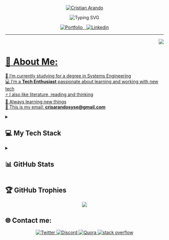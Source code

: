 <!-- name -->
<p align="center">
  <a href="https://github.com/iamcristian">
    <img src="https://user-images.githubusercontent.com/79182162/202782368-9c9c2fec-364a-4e8d-92be-4a182417b585.png" alt="Cristian Arando" />
  </a>
</p>

<!-- typing svg -->
<!-- page for effect -> https://git.io/typing-svg -->
<p align="center">
    <img src="https://readme-typing-svg.demolab.com?font=Fira+Code&size=22&pause=1000&color=F75C7E&center=true&vCenter=true&width=840&height=40&lines=Howdy!+Welcome+👋;This is my README on github;Nice+to+meet+you!"      alt="Typing SVG" />
</p>

<!-- linkedin and portfolio -->
<p align="center">
  <a href="https://www.mipagina.com">
    <img alt="Portfolio" title="Portfolio" src="https://img.shields.io/badge/Portfolio-%23000000.svg?&style=for-the-badge"
  </a>&nbsp;&nbsp;
  <a href="https://www.linkedin.com">
    <img alt="Linkedin" title="Linkedin" src="https://img.shields.io/badge/linkedin-%230077B5.svg?&style=for-the-badge&logo=linkedin&logoColor=white"
  </a>
</p>
    
---
<!-- [![](https://visitcount.itsvg.in/api?id=iamcristian&icon=0&color=0)](https://visitcount.itsvg.in) -->
<p align="right">
    <img src="https://visitcount.itsvg.in/api?id=iamcristian&icon=0&color=0">
    </p>
  
# 💫 About Me:
🔭 I’m currently studying for a degree in Systems Engineering<br>
💻 I’m a **Tech Enthusiast** passionate about learning and working with new tech<br>
⚡ I also like literature, reading and thinking<br>
📕 Always learning new things<br>
📧 This is my email: **crisarandosyse@gmail.com**<br>

<!-- # 💻 My Tech Stack -->
<!--   Some badges are from https://github.com/Ileriayo/markdown-badges -->
<!--   <details><summary></summary></details> for content expand option >-->
 
<details> 
  <summary><h2>💻 My Tech Stack</h2></summary>
  <h3>👨‍💻 Programming and Markup Languages</h3>

  <p>
    <img src="https://img.shields.io/badge/c-%2300599C.svg?style=for-the-badge&logo=c&logoColor=white">
    <img src="https://img.shields.io/badge/c++-%2300599C.svg?style=for-the-badge&logo=c%2B%2B&logoColor=white">
    <img src="https://img.shields.io/badge/html5-%23E34F26.svg?style=for-the-badge&logo=html5&logoColor=white">
    <img src="https://img.shields.io/badge/css3-%231572B6.svg?style=for-the-badge&logo=css3&logoColor=white">
    <img src="https://img.shields.io/badge/javascript-%23323330.svg?style=for-the-badge&logo=javascript&logoColor=%23F7DF1E">
    <img src="https://img.shields.io/badge/java-%23ED8B00.svg?style=for-the-badge&logo=java&logoColor=white">
    <img src="https://img.shields.io/badge/python-3670A0?style=for-the-badge&logo=python&logoColor=ffdd54">
    <img src="https://img.shields.io/badge/shell_script-%23121011.svg?style=for-the-badge&logo=gnu-bash&logoColor=white">
    <img src="https://img.shields.io/badge/typescript-%23007ACC.svg?style=for-the-badge&logo=typescript&logoColor=white">
  </p>

  <h3>🧰 Frameworks and Libraries</h3>

  <p>
    <img src="https://img.shields.io/badge/bootstrap-%23563D7C.svg?style=for-the-badge&logo=bootstrap&logoColor=white">
    <img src="https://img.shields.io/badge/django-%23092E20.svg?style=for-the-badge&logo=django&logoColor=white">
<!--     <img src="https://img.shields.io/badge/DJANGO-REST-ff1709?style=for-the-badge&logo=django&logoColor=white&color=ff1709&labelColor=gray"> -->
    <img src="https://img.shields.io/badge/jinja-white.svg?style=for-the-badge&logo=jinja&logoColor=black">
    <img src="https://img.shields.io/badge/react-%2320232a.svg?style=for-the-badge&logo=react&logoColor=%2361DAFB">
    <img src="https://img.shields.io/badge/tailwindcss-%2338B2AC.svg?style=for-the-badge&logo=tailwind-css&logoColor=white">
    <img src="https://img.shields.io/badge/jquery-%230769AD.svg?style=for-the-badge&logo=jquery&logoColor=white">
    <img src="https://img.shields.io/badge/jquery-%230769AD.svg?style=for-the-badge&logo=jquery&logoColor=white">
    <img src="https://img.shields.io/badge/jquery-%230769AD.svg?style=for-the-badge&logo=jquery&logoColor=white">
    <img src="https://img.shields.io/badge/jquery-%230769AD.svg?style=for-the-badge&logo=jquery&logoColor=white">
  </p>

  <h3>🗄️ Databases and Hosting</h3>
  <p>
    <img src="https://img.shields.io/badge/Firebase-039BE5?style=for-the-badge&logo=Firebase&logoColor=white">
    <img src="https://img.shields.io/badge/Microsoft%20SQL%20Sever-CC2927?style=for-the-badge&logo=microsoft%20sql%20server&logoColor=white">
    <img src="https://img.shields.io/badge/mysql-%2300f.svg?style=for-the-badge&logo=mysql&logoColor=white">
    <img src="https://img.shields.io/badge/sqlite-%2307405e.svg?style=for-the-badge&logo=sqlite&logoColor=white">
    <img src="https://img.shields.io/badge/GitHub%20Pages-327FC7.svg?logo=github&logoColor=white">
    <img src="https://img.shields.io/badge/firebase-%23039BE5.svg?style=for-the-badge&logo=firebase)">
    <img src="https://img.shields.io/badge/netlify-%23000000.svg?style=for-the-badge&logo=netlify&logoColor=#00C7B7">
    <img src="https://img.shields.io/badge/GitHub%20Pages-327FC7.svg?logo=github&logoColor=white">
  </p>

  <h3>💻 Software and Tools</h3>
  <p>
    <img src="https://img.shields.io/badge/figma-%23F24E1E.svg?style=for-the-badge&logo=figma&logoColor=white">
    <img src="https://img.shields.io/badge/CLion-black?style=for-the-badge&logo=clion&logoColor=white">
    <img src="https://img.shields.io/badge/CodePen-white?style=for-the-badge&logo=codepen&logoColor=black">
    <img src="https://img.shields.io/badge/IntelliJIDEA-000000.svg?style=for-the-badge&logo=intellij-idea&logoColor=white">
    <img src="https://img.shields.io/badge/NeoVim-%2357A143.svg?&style=for-the-badge&logo=neovim&logoColor=white">
    <img src="https://img.shields.io/badge/pycharm-143?style=for-the-badge&logo=pycharm&logoColor=black&color=black&labelColor=green">
    <img src="https://img.shields.io/badge/Visual%20Studio%20Code-0078d7.svg?style=for-the-badge&logo=visual-studio-code&logoColor=white">
    <img src="https://img.shields.io/badge/Arch%20Linux-1793D1?logo=arch-linux&logoColor=fff&style=for-the-badge">
    <img src="https://img.shields.io/badge/Kali-268BEE?style=for-the-badge&logo=kalilinux&logoColor=white">
    <img src="https://img.shields.io/badge/-Arduino-00979D?style=for-the-badge&logo=Arduino&logoColor=white">
    <img src="https://img.shields.io/badge/jira-%230A0FFF.svg?style=for-the-badge&logo=jira&logoColor=white">
    
  </p>
    
 <h3>🧪 Testing</h3>

  <p>
      <img alt="Cypress" src="https://img.shields.io/badge/-cypress-%23E5E5E5?style=for-the-badge&logo=cypress&logoColor=058a5e">
      <img alt="Selenium" src="https://img.shields.io/badge/-selenium-%43B02A?style=for-the-badge&logo=selenium&logoColor=white">
  </p>

</details>
<!-- This is alternative!!!!! -->
<!-- # 📊 GitHub Stats:
![](https://github-readme-stats.vercel.app/api?username=iamcristian&theme=dark&hide_border=false&include_all_commits=false&count_private=false)<br/>
![](https://github-readme-streak-stats.herokuapp.com/?user=iamcristian&theme=dark&hide_border=false)<br/>
![](https://github-readme-stats.vercel.app/api/top-langs/?username=iamcristian&theme=dark&hide_border=false&include_all_commits=false&count_private=false&layout=compact) -->
    
<details> 
  <summary><h2>📊 GitHub Stats</h2></summary>
<p align=center>
  <div align=center>
<!--     source is https://github.com/denvercoder1/github-readme-streak-stats -->
    <img align="left" width=390 src="https://github-readme-streak-stats.herokuapp.com/?user=iamcristian&theme=react&border=61dafb&hide_border=true" alt="iamcristian" />
      <img align="right" width=390 src="https://github-readme-stats.vercel.app/api?username=iamcristian&show_icons=true&theme=react&border_color=61dafb&hide_border=true" />
  </div>
  <br><br><br><br><br><br><br><br><br>
  <div align=center>
<!--     source is https://github.com/anuraghazra/github-readme-stats -->
  <img width=325 align="center" src="https://github-readme-stats.vercel.app/api/top-langs/?username=iamcristian&hide=c%23,Cuda&title_color=61dafb&text_color=ffffff&icon_color=61dafb&bg_color=20232a&langs_count=8&layout=compact&border_color=61dafb&hide_border=true" />
  </div>
  <br>
  <img src="https://activity-graph.herokuapp.com/graph?username=iamcristian&theme=react-dark&bg_color=20232a&hide_border=true" width="100%"/>
</p>

</details>

## 🏆 GitHub Trophies
<div align=center>
  <img src="https://github-profile-trophy.vercel.app/?username=iamcristian&theme=radical&no-frame=false&no-bg=false&margin-w=4">
</div>
  
<!-- ### ✍️ Random Dev Quote
![](https://quotes-github-readme.vercel.app/api?type=horizontal&theme=nord) -->

<!-- ### 😂 Random Dev Meme
<img src="https://random-memer.herokuapp.com/" width="512px"/> -->

<!-- Proudly created with GPRM ( https://gprm.itsvg.in ) -->

    
<!-- contact -->
## 🌐 Contact me:

<p align="center">
  <a href="https://twitter.com/crisarando">
    <img alt="Twitter" title="Twitter" src="https://img.shields.io/badge/twitter-%230077B5.svg?&style=for-the-badge&logo=twitter&logoColor=white"
  </a>
    
  <a href="https://discord.com/users/647595471975612432">
    <img alt="Discord" title="Discord" src="https://img.shields.io/badge/discord-%232596be.svg?&style=for-the-badge&logo=discord&logoColor=white"
  </a>
    
  <a href="https://www.quora.com/profile/Cristian-A-6">
    <img alt="Quora" title="Quora" src="https://img.shields.io/badge/quora-%23b92b27.svg?&style=for-the-badge&logo=quora&logoColor=white"
  </a>
    
  <a href="https://www.quora.com/profile/Cristian-A-6">
    <img alt="stack overflow" title="stack overflow" src="https://img.shields.io/badge/stack overflow-%23f48024.svg?&style=for-the-badge&logo=stackoverflow&logoColor=white"
  </a>
</p>
